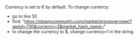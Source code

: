 Currency is set to € by default.
To change currency:
- go to line 55
- find: "https://steamcommunity.com/market/priceoverview/?appid=730&currency=3&market_hash_name="
- to change the currency to $, change currency=1 in the string